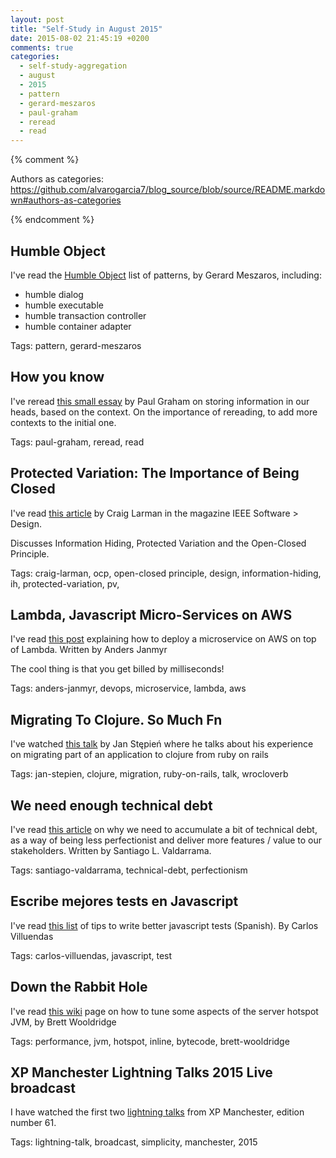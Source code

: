 ```yaml
---
layout: post
title: "Self-Study in August 2015"
date: 2015-08-02 21:45:19 +0200
comments: true
categories: 
  - self-study-aggregation
  - august
  - 2015
  - pattern
  - gerard-meszaros
  - paul-graham
  - reread
  - read
---
```


{% comment %}  

Authors as categories: https://github.com/alvarogarcia7/blog_source/blob/source/README.markdown#authors-as-categories

{% endcomment %}

## Humble Object

I've read the [Humble Object][humble-object] list of patterns, by Gerard Meszaros, including:

  * humble dialog
  * humble executable
  * humble transaction controller
  * humble container adapter


Tags: pattern, gerard-meszaros

[humble-object]: http://xunitpatterns.com/Humble%20Object.html

## How you know

I've reread [this small essay][how-you-know] by Paul Graham on storing information in our heads, based on the context. On the importance of rereading, to add more contexts to the initial one.

Tags: paul-graham, reread, read

[how-you-know]: http://www.paulgraham.com/know.html

## Protected Variation: The Importance of Being Closed

I've read [this article][the-importance-of-being-closed] by Craig Larman in the magazine IEEE Software > Design.

Discusses Information Hiding, Protected Variation and the Open-Closed Principle.

Tags: craig-larman, ocp, open-closed principle, design, information-hiding, ih, protected-variation, pv,

[the-importance-of-being-closed]: http://www.martinfowler.com/ieeeSoftware/protectedVariation.pdf

## Lambda, Javascript Micro-Services on AWS

I've read [this post][javascript-microservice-lambda-aws] explaining how to deploy a microservice on AWS on top of Lambda. Written by Anders Janmyr

The cool thing is that you get billed by milliseconds!

Tags: anders-janmyr, devops, microservice, lambda, aws

[javascript-microservice-lambda-aws]: http://www.jayway.com/2014/12/18/lambda-javascript-micro-services-aws/

## Migrating To Clojure. So Much Fn

I've watched [this talk][migrating-to-clojure-fn] by Jan Stępień where he talks about his experience on migrating part of an application to clojure from ruby on rails

Tags: jan-stepien, clojure, migration, ruby-on-rails, talk, wrocloverb

[migrating-to-clojure-fn]: https://www.youtube.com/watch?v=Hv4slaRydRM

## We need enough technical debt

I've read [this article][enough-technical-debt] on why we need to accumulate a bit of technical debt, as a way of being less perfectionist and deliver more features / value to our stakeholders. Written by Santiago L. Valdarrama.

Tags: santiago-valdarrama, technical-debt, perfectionism

[enough-technical-debt]: https://blog.svpino.com/2015/08/05/we-need-enough-technical-debt

## Escribe mejores tests en Javascript

I've read [this list][better-js-tests] of tips to write better javascript tests (Spanish). By Carlos Villuendas

Tags: carlos-villuendas, javascript, test

[better-js-tests]: http://carlosvillu.com/escribe-mejores-tests-en-javascript/

## Down the Rabbit Hole

I've read [this wiki][page-down-the-rabbit-hole] page on how to tune some aspects of the server hotspot JVM, by Brett Wooldridge

Tags: performance, jvm, hotspot, inline, bytecode, brett-wooldridge

[page-down-the-rabbit-hole]: https://github.com/brettwooldridge/HikariCP/wiki/Down-the-Rabbit-Hole

## XP Manchester Lightning Talks 2015 Live broadcast

I have watched the first two [lightning talks][lightning-talks-xp-61] from XP Manchester, edition number 61.

Tags: lightning-talk, broadcast, simplicity, manchester, 2015

[lightning-talks-xp-61]: https://www.youtube.com/watch?v=VD4UEW2i7hU
